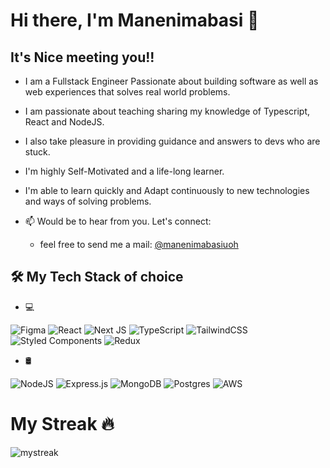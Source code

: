 # Hi there, I'm Manenimabasi 👋
## It's Nice meeting you!!

- I am a Fullstack Engineer Passionate about building software as well as web experiences that solves real world problems.

- I am passionate about teaching sharing my knowledge of Typescript, React and NodeJS.  

- I also take pleasure in providing guidance and answers to devs who are stuck. 

- I'm highly Self-Motivated and a life-long learner.

- I'm able to learn quickly and Adapt continuously to new technologies and ways of solving problems.

- 📫  Would be to hear from you. Let's connect: 
  - feel free to send me a mail: [@manenimabasiuoh](mailto:manenimabasiudoh@gmail.com) 
  <!-- - Let's Connect on LinkedIn: [@manenimabasiudoh](mailto:manenimabasiudoh@gmail.com) -->


## 🛠️ My Tech Stack of choice

- 💻

![Figma](https://img.shields.io/badge/figma-%23F24E1E.svg?style=for-the-badge&logo=figma&logoColor=white)
![React](https://img.shields.io/badge/react-%2320232a.svg?style=for-the-badge&logo=react&logoColor=%2361DAFB)
![Next JS](https://img.shields.io/badge/Next-black?style=for-the-badge&logo=next.js&logoColor=white)
![TypeScript](https://img.shields.io/badge/typescript-%23007ACC.svg?style=for-the-badge&logo=typescript&logoColor=white)
![TailwindCSS](https://img.shields.io/badge/tailwindcss-%2338B2AC.svg?style=for-the-badge&logo=tailwind-css&logoColor=white)
![Styled Components](https://img.shields.io/badge/styled--components-DB7093?style=for-the-badge&logo=styled-components&logoColor=white)
![Redux](https://img.shields.io/badge/redux-%23593d88.svg?style=for-the-badge&logo=redux&logoColor=white)



- 🛢️

![NodeJS](https://img.shields.io/badge/node.js-6DA55F?style=for-the-badge&logo=node.js&logoColor=white)
![Express.js](https://img.shields.io/badge/express.js-%23404d59.svg?style=for-the-badge&logo=express&logoColor=%2361DAFB)
![MongoDB](https://img.shields.io/badge/MongoDB-%234ea94b.svg?style=for-the-badge&logo=mongodb&logoColor=white)
![Postgres](https://img.shields.io/badge/postgres-%23316192.svg?style=for-the-badge&logo=postgresql&logoColor=white)
![AWS](https://img.shields.io/badge/AWS-%23FF9900.svg?style=for-the-badge&logo=amazon-aws&logoColor=white)


# My Streak 🔥
<img src="https://github-readme-streak-stats.herokuapp.com/?user=manenim&theme=tokyonight" alt="mystreak"/>






<!--
**manenim/manenim** is a ✨ _special_ ✨ repository because its `README.md` (this file) appears on your GitHub profile.

Here are some ideas to get you started:

- 🔭 I’m currently working on ...
- 🌱 I’m currently learning ...
- 👯 I’m looking to collaborate on ...
- 🤔 I’m looking for help with ...
- 💬 Ask me about ...
- 📫 How to reach me: ...
- 😄 Pronouns: ...
- ⚡ Fun fact: ...
-->
